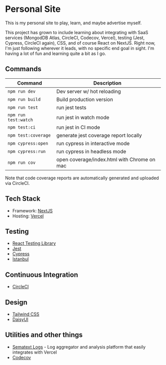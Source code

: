 # Personal Site

This is my personal site to play, learn, and maybe advertise myself.

This project has grown to include learning about integrating with SaaS services (MongodDB Atlas, CircleCI, Codecov, Vercel), testing (Jest, Cypress, CircleCI again), CSS, and of course React on NextJS. Right now, I'm just following wherever it leads, with no specific end goal in sight. I'm having a lot of fun and learning quite a bit as I go.

## Commands

| Command              | Description                                 |
| -------------------- | ------------------------------------------- |
| `npm run dev`        | Dev server w/ hot reloading                 |
| `npm run build`      | Build production version                    |
| `npm run test`       | run jest tests                              |
| `npm run test:watch` | run jest in watch mode                      |
| `npm test:ci`        | run jest in CI mode                         |
| `npm test:coverage`  | generate jest coverage report locally       |
| `npm cypress:open`   | run cypress in interactive mode             |
| `npm cypress:run`    | run cypress in headless mode                |
| `npm run cov`        | open coverage/index.html with Chrome on mac |

Note that code coverage reports are automatically generated and uploaded via CircleCI.

## Tech Stack

- Framework: [NextJS](https://nextjs.org/)
- Hosting: [Vercel](https://vercel.com)

## Testing

- [React Testing Library](https://testing-library.com/docs/react-testing-library/intro/)
- [Jest](<https://jestjs.io>)
- [Cypress](<https://www.cypress.io>)
- [Istanbul](https://istanbul.js.org)

## Continuous Integration

- [CircleCI](https://circleci.com/)

## Design

- [Tailwind CSS](tailwindcss.com)
- [DaisyUI](https://daisyui.com/)

## Utilities and other things

- [Sematext Logs](https://sematext.com/) - Log aggregator and analysis platform that easily integrates with Vercel
- [Codecov](https://codecov.com/)
